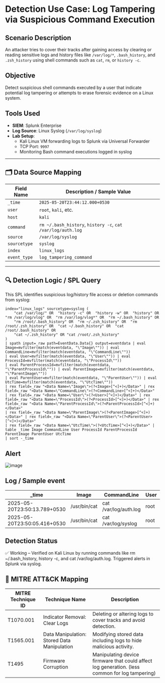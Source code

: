 # Detection Use Case: Log Tampering via Suspicious Command Execution

## Scenario Description
An attacker tries to cover their tracks after gaining access by clearing or reading sensitive logs and history files like `/var/log/*`, `.bash_history`, and `.zsh_history` using shell commands such as `cat`, `rm`, or `history -c`.

## Objective
Detect suspicious shell commands executed by a user that indicate potential log tampering or attempts to erase forensic evidence on a Linux system.

## Tools Used
- **SIEM**: Splunk Enterprise
- **Log Source**: Linux Syslog (`/var/log/syslog`)
- **Lab Setup**:
  - Kali Linux VM forwarding logs to Splunk via Universal Forwarder
  - TCP Port: `9997`
  - Monitoring Bash command executions logged in syslog

---

## 🗂️ Data Source Mapping

| Field Name     | Description / Sample Value                         |
|----------------|----------------------------------------------------|
| `_time`        | `2025-05-20T23:44:12.000+0530`                     |
| `user`         | `root`, `kali`, etc.                               |
| `host`         | `kali`                                             |
| `command`      | `rm ~/.bash_history`, `history -c`, `cat /var/log/auth.log` |
| `source`       | `/var/log/syslog`                                  |
| `sourcetype`   | `syslog`                                           |
| `index`        | `linux_logs`                                       |
| `event_type`   | `log_tampering_command`                            |

---

## 🔍 Detection Logic / SPL Query

This SPL identifies suspicious log/history file access or deletion commands from syslog:

```spl
index="linux_logs" sourcetype=syslog (
    "cat /var/log/" OR  "history -c" OR  "history -w" OR  "history" OR  "rm /var/log/vlog" OR  "rm /var/log/vlog*" OR  "rm ~/.bash_history" OR 
    "rm /root/.bash_history" OR  "rm ~/.zsh_history" OR  "rm /root/.zsh_history" OR  "cat ~/.bash_history" OR  "cat /root/.bash_history" OR 
    "cat ~/.zsh_history" OR "cat /root/.zsh_history"
)
| spath input=_raw path=EventData.Data{} output=eventdata | eval Image=mvfilter(match(eventdata, "\"Image\"")) | eval CommandLine=mvfilter(match(eventdata, "\"CommandLine\""))
| eval User=mvfilter(match(eventdata, "\"User\"")) | eval ProcessId=mvfilter(match(eventdata, "\"ProcessId\""))
| eval ParentProcessId=mvfilter(match(eventdata, "\"ParentProcessId\"")) | eval ParentImage=mvfilter(match(eventdata, "\"ParentImage\""))
| eval ParentUser=mvfilter(match(eventdata, "\"ParentUser\"")) | eval UtcTime=mvfilter(match(eventdata, "\"UtcTime\""))
| rex field=_raw "<Data Name=\"Image\">(?<Image>[^<]+)</Data>" | rex field=_raw "<Data Name=\"CommandLine\">(?<CommandLine>[^<]+)</Data>"
| rex field=_raw "<Data Name=\"User\">(?<User>[^<]+)</Data>" | rex field=_raw "<Data Name=\"ProcessId\">(?<ProcessId>[^<]+)</Data>" | rex field=_raw "<Data Name=\"ParentProcessId\">(?<ParentProcessId>[^<]+)</Data>"
| rex field=_raw "<Data Name=\"ParentImage\">(?<ParentImage>[^<]+)</Data>" | rex field=_raw "<Data Name=\"ParentUser\">(?<ParentUser>[^<]+)</Data>"
| rex field=_raw "<Data Name=\"UtcTime\">(?<UtcTime>[^<]+)</Data>" | table _time Image CommandLine User ProcessId ParentProcessId ParentImage ParentUser UtcTime
| sort -_time
```
## Alert

![image](https://github.com/user-attachments/assets/7020ba14-e4dd-44c3-84f8-b539f6d6ffb5)


## Log / Sample event

| _time                   | Image        | CommandLine           | User | ProcessId | ParentProcessId | ParentImage   | ParentUser | UtcTime |
|-------------------------|--------------|-----------------------|------|-----------|-----------------|---------------|------------|---------|
| 2025-05-20T23:50:13.789+0530 | /usr/bin/cat | cat /var/log/auth.log | root | 64977     | 2275            | /usr/bin/zsh  | root       | 20:13.8 |
| 2025-05-20T23:50:05.416+0530 | /usr/bin/cat | cat /var/log/syslog   | root | 64907     | 2275            | /usr/bin/zsh  | root       | 20:05.4 |



## Detection Status
✅ Working – Verified on Kali Linux by running commands like rm ~/.bash_history, history -c, and cat /var/log/auth.log. Triggered alerts in Splunk via syslog.

## 🔗 MITRE ATT&CK Mapping


| MITRE Technique ID | Technique Name                              | Description                                                                                    |
| ------------------ | ------------------------------------------- | ---------------------------------------------------------------------------------------------- |
| T1070.001          | Indicator Removal: Clear Logs               | Deleting or altering logs to cover tracks and avoid detection.                                 |
| T1565.001          | Data Manipulation: Stored Data Manipulation | Modifying stored data including logs to hide malicious activity.                               |
| T1495              | Firmware Corruption                         | Manipulating device firmware that could affect log generation. (less common for log tampering) |

